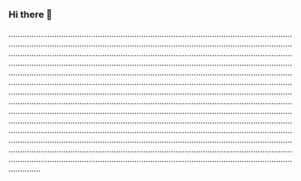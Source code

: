 ### Hi there 👋

......................................................................................................................................................................................................................................................................................................................................................................................................................................................................................................................................................................................................................................................................................................................................................................................................................................................................................................................................................................................................................................................................................................................................................................................................................................................................................................................................................................................................................................................................................................................................................................................................................................................................................................................................................................................................................